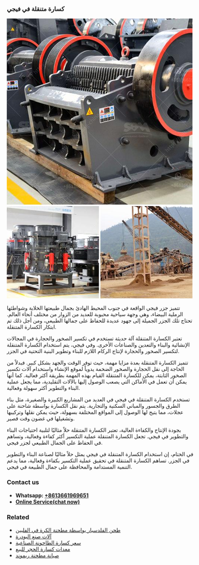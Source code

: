 <h3>كسارة متنقلة في فيجي</h3><img src='1701853233.jpg' alt=''><p>تتميز جزر فيجي الواقعة في جنوب المحيط الهادئ بجمال طبيعتها الخلابة وشواطئها الرملية البيضاء، وهي وجهة سياحية محبوبة للعديد من الزوار من مختلف أنحاء العالم. تحتاج تلك الجزر الجميلة إلى جهود عديدة للحفاظ على جمالها الطبيعي، ومن أجل ذلك تم ابتكار الكسارة المتنقلة.</p><p>تعتبر الكسارة المتنقلة آلة حديثة تستخدم في تكسير الصخور والحجارة في المجالات الإنشائية والبناء والتعدين والصناعات الأخرى. وفي فيجي، يتم استخدام الكسارة المتنقلة لتكسير الصخور والحجارة لإنتاج الركام اللازم للبناء وتطوير البنية التحتية في الجزر.</p><p>تتميز الكسارة المتنقلة بعدة مزايا مهمة، حيث توفر الوقت والجهد بشكل كبير. فبدلاً من الحاجة إلى نقل الحجارة والصخور الضخمة يدوياً لموقع الإنشاء واستخدام آلات تكسير الصخور الثابتة، يمكن للكسارة المتنقلة القيام بهذه المهمة بطريقة أكثر فعالية. كما أنها يمكن أن تعمل في الأماكن التي يصعب الوصول إليها بالآلات التقليدية، مما يجعل عملية البناء والتطوير أكثر سهولة وفعالية.</p><p>تستخدم الكسارة المتنقلة في فيجي في العديد من المشاريع الكبيرة والصغيرة، مثل بناء الطرق والجسور والمباني السكنية والتجارية. يتم نقل الكسارة بواسطة شاحنة على عجلات، مما يتيح لها الوصول إلى المواقع المختلفة بسهولة، حيث يمكن نقلها وتركيبها وتشغيلها في غضون وقت قصير.</p><p>بجودة الإنتاج والكفاءة العالية، تعتبر الكسارة المتنقلة حلاً مثاليًا لتلبية احتياجات البناء والتطوير في فيجي. تجعل الكسارة المتنقلة عملية التكسير أكثر كفاءة وفعالية، وتساهم في الحفاظ على الجمال الطبيعي لجزر فيجي.</p><p>في الختام، إن استخدام الكسارة المتنقلة في فيجي يمثل حلاً مثاليًا لصناعة البناء والتطوير في الجزر. تساهم الكسارة المتنقلة في تحقيق عملية التكسير بكفاءة وفعالية، مما يدعم التنمية المستدامة والمحافظة على جمال الطبيعة في فيجي.</p><h3>Contact us</h3><ul><li><strong>Whatsapp:&nbsp;<a href="https://wa.me/8613661969651">+8613661969651</a></strong></li><li><a href="https://swt.shibang-china.com/?git&amp;zhl&amp;كسارة متنقلة في فيجي"><strong>Online Service(chat now)</strong></a></li></ul><h3>Related</h3><ul><li><a href='طحن الفلدسبار بواسطة مطحنة الكرة في الفلبين.md'>طحن الفلدسبار بواسطة مطحنة الكرة في الفلبين</a></li><li><a href='آلات صنع البودرة.md'>آلات صنع البودرة</a></li><li><a href='سعر كسارة الطاحونة الصناعية.md'>سعر كسارة الطاحونة الصناعية</a></li><li><a href='معدات كسارة الحجر للبيع.md'>معدات كسارة الحجر للبيع</a></li><li><a href='صيانة مطحنة ريموند.md'>صيانة مطحنة ريموند</a></li></ul>
